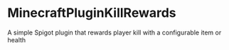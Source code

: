 # MinecraftPluginKillRewards
A simple Spigot plugin that rewards player kill with a configurable item or health

